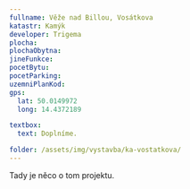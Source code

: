 ```yaml
---
fullname: Věže nad Billou, Vosátkova
katastr: Kamýk
developer: Trigema
plocha:
plochaObytna:
jineFunkce:
pocetBytu:
pocetParking:
uzemniPlanKod:
gps:
  lat: 50.0149972
  long: 14.4372189

textbox:
  text: Doplníme.

folder: /assets/img/vystavba/ka-vostatkova/
---
```


Tady je něco o tom projektu.